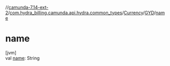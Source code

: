 //[camunda-7.14-ext-2](../../../../index.md)/[com.hydra_billing.camunda.api.hydra.common_types](../../index.md)/[Currency](../index.md)/[GYD](index.md)/[name](name.md)

# name

[jvm]\
val [name](name.md): String
